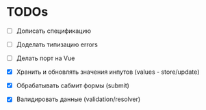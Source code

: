 # TODOs

- [ ] Дописать спецификацию
- [ ] Доделать типизацию errors
- [ ] Делать порт на Vue

- [x] Хранить и обновлять значения инпутов (values - store/update)
- [x] Обрабатывать сабмит формы (submit)
- [x] Валидировать данные (validation/resolver)

